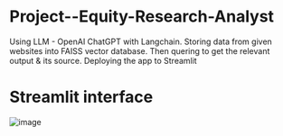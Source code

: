 # Project--Equity-Research-Analyst
Using LLM - OpenAI ChatGPT with Langchain.
Storing data from given websites into FAISS vector database.
Then quering to get the relevant output & its source.
Deploying the app to Streamlit

# Streamlit interface

![image](https://github.com/sahilkadu96/Project--Equity-Research-Analyst/assets/106151994/0c0585c8-8fa2-49da-8ac1-35e36295a9f8)
